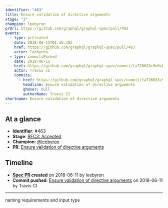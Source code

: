 ```yaml
---
identifier: "463"
title: Ensure validation of directive arguments
stage: "3"
champion: leebyron
prUrl: https://github.com/graphql/graphql-spec/pull/463
events:
  - type: prCreated
    date: 2018-06-11T01:36:30Z
    href: https://github.com/graphql/graphql-spec/pull/463
    actor: leebyron
  - type: commitsPushed
    date: 2018-06-11
    href: https://github.com/graphql/graphql-spec/commit/fa726633c9e6c81985dbfc5ca8b999fde4f855b1
    actor: Travis CI
    commits:
      - href: https://github.com/graphql/graphql-spec/commit/fa726633c9e6c81985dbfc5ca8b999fde4f855b1
        headline: Ensure validation of directive arguments
        ghUser: null
        authorName: Travis CI
shortname: Ensure validation of directive arguments
---
```


## At a glance

- **Identifier**: #463
- **Stage**: [RFC3: Accepted](https://github.com/graphql/graphql-spec/blob/main/CONTRIBUTING.md#stage-3-accepted)
- **Champion**: [@leebyron](https://github.com/leebyron)
- **PR**: [Ensure validation of directive arguments](https://github.com/graphql/graphql-spec/pull/463)

<!-- BEGIN_CUSTOM_TEXT -->



<!-- END_CUSTOM_TEXT -->

## Timeline

- **[Spec PR](https://github.com/graphql/graphql-spec/pull/463) created** on 2018-06-11 by leebyron
- **Commit pushed**: [Ensure validation of directive arguments](https://github.com/graphql/graphql-spec/commit/fa726633c9e6c81985dbfc5ca8b999fde4f855b1) on 2018-06-11 by Travis CI

<!-- VERBATIM -->

---

naming requirements and input type
